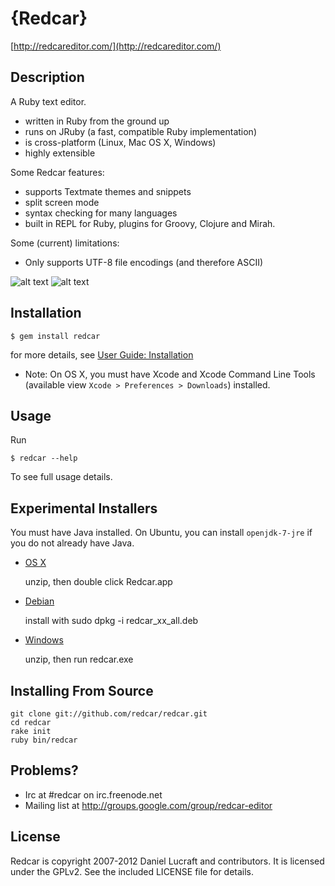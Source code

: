{Redcar}
========

[http://redcareditor.com/](http://redcareditor.com/)

## Description

A Ruby text editor.

 * written in Ruby from the ground up
 * runs on JRuby (a fast, compatible Ruby implementation)
 * is cross-platform (Linux, Mac OS X, Windows)
 * highly extensible

Some Redcar features:

 * supports Textmate themes and snippets
 * split screen mode
 * syntax checking for many languages
 * built in REPL for Ruby, plugins for Groovy, Clojure and Mirah.

Some (current) limitations:

 * Only supports UTF-8 file encodings (and therefore ASCII)

![alt text](http://redcareditor.com/images/redcar-4-thumb.png "Title")
![alt text](http://redcareditor.com/images/redcar-1-thumb.png "Title")

## Installation

    $ gem install redcar

for more details, see [User Guide: Installation](https://github.com/redcar/redcar/wiki/Installation)

* Note: On OS X, you must have Xcode and Xcode Command Line Tools (available view `Xcode > Preferences > Downloads`) installed.

## Usage

Run 

    $ redcar --help

To see full usage details.

## Experimental Installers

You must have Java installed. On Ubuntu, you can install `openjdk-7-jre` if you do not already have Java.


 * [OS X](https://github.com/downloads/redcar/redcar/Redcar-0.14.0dev.app.zip)

    unzip, then double click Redcar.app
    
 * [Debian](https://github.com/downloads/redcar/redcar/redcar_0.14.0dev_all.deb)

    install with sudo dpkg -i redcar_xx_all.deb
    
 * [Windows](https://github.com/downloads/redcar/redcar/redcar-0.14.0dev.zip)

    unzip, then run redcar.exe

## Installing From Source

    git clone git://github.com/redcar/redcar.git
    cd redcar
    rake init
    ruby bin/redcar

## Problems?

* Irc at #redcar on irc.freenode.net
* Mailing list at http://groups.google.com/group/redcar-editor

## License

Redcar is copyright 2007-2012 Daniel Lucraft and contributors.
It is licensed under the GPLv2. See the included LICENSE file for details.
